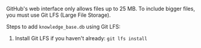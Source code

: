 

GitHub's web interface only allows files up to 25 MB. To include bigger files, you must use Git LFS (Large File Storage).

Steps to add `knowledge_base.db` using Git LFS:
1. Install Git LFS if you haven't already: `git lfs install`

